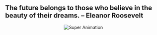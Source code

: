 ## The future belongs to those who believe in the beauty of their dreams. – Eleanor Roosevelt


<p align="center">
  <img src="https://i.pinimg.com/originals/eb/50/87/eb50875a68b04b0480fa929af2c7547c.gif" alt="Super Animation">
</p>
